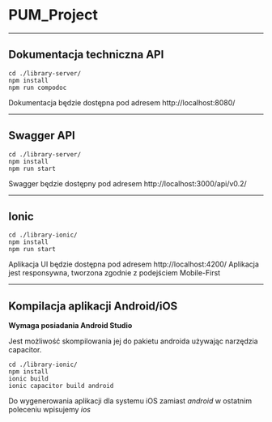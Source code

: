 # PUM_Project

---

## Dokumentacja techniczna API

```shell
cd ./library-server/
npm install
npm run compodoc
```

Dokumentacja będzie dostępna pod adresem http://localhost:8080/

---

## Swagger API

```shell
cd ./library-server/
npm install
npm run start
```

Swagger będzie dostępny pod adresem http://localhost:3000/api/v0.2/

---

## Ionic

```shell
cd ./library-ionic/
npm install
npm run start
```

Aplikacja UI będzie dostępna pod adresem http://localhost:4200/
Aplikacja jest responsywna, tworzona zgodnie z podejściem Mobile-First

---

## Kompilacja aplikacji Android/iOS

**Wymaga posiadania Android Studio**

Jest możliwość skompilowania jej do pakietu androida używając narzędzia capacitor.

```shell
cd ./library-ionic/
npm install
ionic build
ionic capacitor build android
```

Do wygenerowania aplikacji dla systemu iOS zamiast *android* w ostatnim poleceniu wpisujemy *ios*

